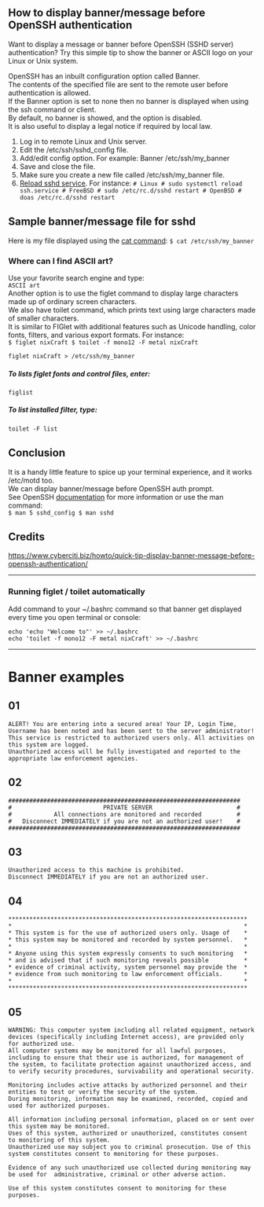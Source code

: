 ## How to display banner/message before OpenSSH authentication

Want to display a message or banner before OpenSSH (SSHD server) authentication? Try this simple tip to show the  banner or ASCII logo on your Linux or Unix system.  

OpenSSH has an inbuilt configuration option called Banner.  
The contents of the specified file are sent to the remote user before authentication is allowed.  
If the Banner option is set to none then no  banner is displayed when using the ssh command or client.  
By default,  no banner is showed, and the option is disabled.  
It is also useful to display a legal notice if required by local law.

1. Log in to remote Linux and Unix server.
2. Edit the /etc/ssh/sshd_config file.
3. Add/edit config option. For example: Banner /etc/ssh/my_banner
4. Save and close the file. 
5. Make sure you create a new file called /etc/ssh/my_banner file.
6. [Reload sshd service](https://www.cyberciti.biz/faq/how-do-i-restart-sshd-daemon-on-linux-or-unix/). For instance:
      `# Linux # sudo systemctl reload ssh.service # FreeBSD # sudo /etc/rc.d/sshd restart # OpenBSD # doas /etc/rc.d/sshd restart`   

## Sample banner/message file for sshd

Here is my file displayed using the [cat command](https://www.cyberciti.biz/faq/linux-unix-appleosx-bsd-cat-command-examples/):
 `$ cat /etc/ssh/my_banner `

### Where can I find ASCII art?

Use your favorite search engine and type:  
`ASCII art`  
Another option is to use the figlet command to display large characters  made up of ordinary screen characters.  
We also have toilet command,  which prints text using large characters made of smaller characters.  
It is similar to FIGlet with additional features such as Unicode handling, color fonts, filters, and various export formats. For instance:  
`$ figlet nixCraft $ toilet -f mono12 -F metal nixCraft`  

`figlet nixCraft > /etc/ssh/my_banner`

##### To lists figlet fonts and control files, enter:
`figlist`

##### To list installed filter, type:
`toilet -F list`

## Conclusion

It is a handy little feature to spice up your terminal experience,  and it works /etc/motd too.  
We can display banner/message before OpenSSH auth prompt.  
See OpenSSH [documentation](https://www.openssh.com/manual.html) for more information or use the man command:  
 `$ man 5 sshd_config $ man sshd`

## Credits

https://www.cyberciti.biz/howto/quick-tip-display-banner-message-before-openssh-authentication/



---

### Running figlet / toilet automatically

Add command to your ~/.bashrc command so that banner get displayed every time you open terminal or console:

```
echo 'echo "Welcome to"' >> ~/.bashrc
echo 'toilet -f mono12 -F metal nixCraft' >> ~/.bashrc
```

---

# Banner examples

## 01
```
ALERT! You are entering into a secured area! Your IP, Login Time, Username has been noted and has been sent to the server administrator!
This service is restricted to authorized users only. All activities on this system are logged.
Unauthorized access will be fully investigated and reported to the appropriate law enforcement agencies.
```

## 02
```
##################################################################
#                          PRIVATE SERVER                        #
#            All connections are monitored and recorded          #
#   Disconnect IMMEDIATELY if you are not an authorized user!    #
##################################################################
```

## 03
```
Unauthorized access to this machine is prohibited.
Disconnect IMMEDIATELY if you are not an authorized user.
```

## 04
```
********************************************************************
*                                                                  *
* This system is for the use of authorized users only. Usage of    *
* this system may be monitored and recorded by system personnel.   *
*                                                                  *
* Anyone using this system expressly consents to such monitoring   *
* and is advised that if such monitoring reveals possible          *
* evidence of criminal activity, system personnel may provide the  *
* evidence from such monitoring to law enforcement officials.      *
*                                                                  *
********************************************************************
```

## 05
```
WARNING: This computer system including all related equipment, network devices (specifically including Internet access), are provided only for authorized use. 
All computer systems may be monitored for all lawful purposes, including to ensure that their use is authorized, for management of the system, to facilitate protection against unauthorized access, and to verify security procedures, survivability and operational security.

Monitoring includes active attacks by authorized personnel and their entities to test or verify the security of the system. 
During monitoring, information may be examined, recorded, copied and used for authorized purposes. 

All information including personal information, placed on or sent over this system may be monitored. 
Uses of this system, authorized or unauthorized, constitutes consent to monitoring of this system. 
Unauthorized use may subject you to criminal prosecution. Use of this system constitutes consent to monitoring for these purposes.

Evidence of any such unauthorized use collected during monitoring may be used for  administrative, criminal or other adverse action.

Use of this system constitutes consent to monitoring for these purposes.
```
